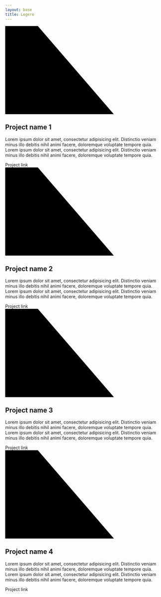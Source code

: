 ```yaml
---
layout: base
title: Legere
---
```


<div data-sr="wait 1.9s, ease-in-out 100px" class='major-container'>
<div class="slider-container">
  <div class="slider-control left inactive"></div>
  <div class="slider-control right"></div>
  <div class="slider">
    <div class="slide slide-0 active">
      <div class="slide__bg"></div>
      <div class="slide__content">
        <svg class="slide__overlay" viewBox="0 0 720 405" preserveAspectRatio="xMaxYMax slice">
          <path class="slide__overlay-path" d="M0,0 150,0 500,405 0,405" />
        </svg>
        <div class="slide__text">
          <h2 class="slide__text-heading">Project name 1</h2>
          <p class="slide__text-desc">Lorem ipsum dolor sit amet, consectetur adipisicing elit. Distinctio veniam minus illo debitis nihil animi facere, doloremque voluptate tempore quia. Lorem ipsum dolor sit amet, consectetur adipisicing elit. Distinctio veniam minus illo debitis nihil animi facere, doloremque voluptate tempore quia.</p>
          <a class="slide__text-link">Project link</a>
        </div>
      </div>
    </div>
    <div class="slide slide-1 ">
      <div class="slide__bg"></div>
      <div class="slide__content">
        <svg class="slide__overlay" viewBox="0 0 720 405" preserveAspectRatio="xMaxYMax slice">
          <path class="slide__overlay-path" d="M0,0 150,0 500,405 0,405" />
        </svg>
        <div class="slide__text">
          <h2 class="slide__text-heading">Project name 2</h2>
          <p class="slide__text-desc">Lorem ipsum dolor sit amet, consectetur adipisicing elit. Distinctio veniam minus illo debitis nihil animi facere, doloremque voluptate tempore quia. Lorem ipsum dolor sit amet, consectetur adipisicing elit. Distinctio veniam minus illo debitis nihil animi facere, doloremque voluptate tempore quia.</p>
          <a class="slide__text-link">Project link</a>
        </div>
      </div>
    </div>
    <div class="slide slide-2">
      <div class="slide__bg"></div>
      <div class="slide__content">
        <svg class="slide__overlay" viewBox="0 0 720 405" preserveAspectRatio="xMaxYMax slice">
          <path class="slide__overlay-path" d="M0,0 150,0 500,405 0,405" />
        </svg>
        <div class="slide__text">
          <h2 class="slide__text-heading">Project name 3</h2>
          <p class="slide__text-desc">Lorem ipsum dolor sit amet, consectetur adipisicing elit. Distinctio veniam minus illo debitis nihil animi facere, doloremque voluptate tempore quia. Lorem ipsum dolor sit amet, consectetur adipisicing elit. Distinctio veniam minus illo debitis nihil animi facere, doloremque voluptate tempore quia.</p>
          <a class="slide__text-link">Project link</a>
        </div>
      </div>
    </div>
    <div class="slide slide-3">
      <div class="slide__bg"></div>
      <div class="slide__content">
        <svg class="slide__overlay" viewBox="0 0 720 405" preserveAspectRatio="xMaxYMax slice">
          <path class="slide__overlay-path" d="M0,0 150,0 500,405 0,405" />
        </svg>
        <div class="slide__text">
          <h2 class="slide__text-heading">Project name 4</h2>
          <p class="slide__text-desc">Lorem ipsum dolor sit amet, consectetur adipisicing elit. Distinctio veniam minus illo debitis nihil animi facere, doloremque voluptate tempore quia. Lorem ipsum dolor sit amet, consectetur adipisicing elit. Distinctio veniam minus illo debitis nihil animi facere, doloremque voluptate tempore quia.</p>
          <a class="slide__text-link">Project link</a>
        </div>
      </div>
    </div>
  </div>
</div>
</div>